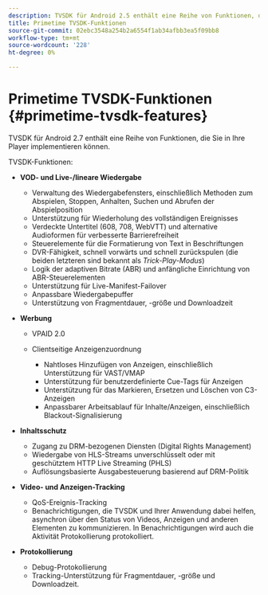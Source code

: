 ```yaml
---
description: TVSDK für Android 2.5 enthält eine Reihe von Funktionen, die Sie in Ihre Player implementieren können.
title: Primetime TVSDK-Funktionen
source-git-commit: 02ebc3548a254b2a6554f1ab34afbb3ea5f09bb8
workflow-type: tm+mt
source-wordcount: '228'
ht-degree: 0%

---
```


# Primetime TVSDK-Funktionen {#primetime-tvsdk-features}

TVSDK für Android 2.7 enthält eine Reihe von Funktionen, die Sie in Ihre Player implementieren können.

TVSDK-Funktionen:

* **VOD- und Live-/lineare Wiedergabe**

   * Verwaltung des Wiedergabefensters, einschließlich Methoden zum Abspielen, Stoppen, Anhalten, Suchen und Abrufen der Abspielposition
   * Unterstützung für Wiederholung des vollständigen Ereignisses
   * Verdeckte Untertitel (608, 708, WebVTT) und alternative Audioformen für verbesserte Barrierefreiheit
   * Steuerelemente für die Formatierung von Text in Beschriftungen
   * DVR-Fähigkeit, schnell vorwärts und schnell zurückspulen (die beiden letzteren sind bekannt als *Trick-Play-Modus*)
   * Logik der adaptiven Bitrate (ABR) und anfängliche Einrichtung von ABR-Steuerelementen
   * Unterstützung für Live-Manifest-Failover
   * Anpassbare Wiedergabepuffer
   * Unterstützung von Fragmentdauer, -größe und Downloadzeit

* **Werbung**

   * VPAID 2.0
   * Clientseitige Anzeigenzuordnung

      * Nahtloses Hinzufügen von Anzeigen, einschließlich Unterstützung für VAST/VMAP
      * Unterstützung für benutzerdefinierte Cue-Tags für Anzeigen
      * Unterstützung für das Markieren, Ersetzen und Löschen von C3-Anzeigen
      * Anpassbarer Arbeitsablauf für Inhalte/Anzeigen, einschließlich Blackout-Signalisierung

* **Inhaltsschutz**

   * Zugang zu DRM-bezogenen Diensten (Digital Rights Management)
   * Wiedergabe von HLS-Streams unverschlüsselt oder mit geschütztem HTTP Live Streaming (PHLS)
   * Auflösungsbasierte Ausgabesteuerung basierend auf DRM-Politik

* **Video- und Anzeigen-Tracking**

   * QoS-Ereignis-Tracking
   * Benachrichtigungen, die TVSDK und Ihrer Anwendung dabei helfen, asynchron über den Status von Videos, Anzeigen und anderen Elementen zu kommunizieren. In Benachrichtigungen wird auch die Aktivität Protokollierung protokolliert.

* **Protokollierung**

   * Debug-Protokollierung
   * Tracking-Unterstützung für Fragmentdauer, -größe und Downloadzeit.
